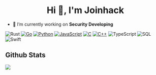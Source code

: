 <h1 align="center">Hi 👋, I'm Joinhack</h1>

- 🔭 I’m currently working on **Security Developing**



![Rust](https://img.shields.io/badge/-Rust-000?&logo=Rust&logoColor=ff0000)
[![Go](https://img.shields.io/badge/-Go-000?&logo=go)](https://github.com/ipfans?tab=repositories&q=&type=&language=python)
[![Python](https://img.shields.io/badge/-Python-000?&logo=python)](https://github.com/ipfans?tab=repositories&q=&type=&language=python)
[![JavaScript](https://img.shields.io/badge/-JavaScript-000?&logo=JavaScript&logoColor=ddc508)](https://github.com/ipfans?tab=repositories&q=&type=&language=javascript)
[![C](https://img.shields.io/badge/-C-000?&logo=C)](https://github.com/ipfans?tab=repositories&q=&type=&language=c)
[![C++](https://img.shields.io/badge/-C++-000?&logo=c%2b%2b&logoColor=00599C)](https://github.com/ipfans?tab=repositories&q=&type=&language=cpp)
![TypeScript](https://img.shields.io/badge/-TypeScript-000?&logo=TypeScript&logoColor=007ACC)
![SQL](https://img.shields.io/badge/-SQL-000?&logo=MySQL&logoColor=4479A1)
![Swift](https://img.shields.io/badge/-Swift-000?&logo=Swift)

<p>

## Github Stats

<a href="https://github.com/Joinhack/Joinhack">
  <img align="center" src="https://github-readme-stats.vercel.app/api/top-langs/?username=Joinhack&hide=html&title_color=ffffff&text_color=c9cacc&icon_color=2bbc8a&bg_color=1d1f21" />
</a>
